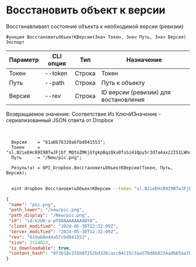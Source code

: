 ﻿---
sidebar_position: 14
---

# Восстановить объект к версии
 Восстанавливает состояние объекта к необходимой версии (ревизии)



`Функция ВосстановитьОбъектКВерсии(Знач Токен, Знач Путь, Знач Версия) Экспорт`

  | Параметр | CLI опция | Тип | Назначение |
  |-|-|-|-|
  | Токен | --token | Строка | Токен |
  | Путь | --path | Строка | Путь к объекту |
  | Версия | --rev | Строка | ID версии (ревизии) для востановления |

  
  Возвращаемое значение:   Соответствие Из КлючИЗначение - сериализованный JSON ответа от Dropbox

<br/>




```bsl title="Пример кода"
  Версия    = "61a0b76320a6fbd841553";
  Токен     = "sl.B2ieEHcB9I9BTwJFjbf_MQtoZMKjGYgkpBqzQkvBfuSz41Qpy5r3d7a4ax22I5ILWhd9KLbN5L...";
  Путь      = "/New/pic.png";
  
  Результат = OPI_Dropbox.ВосстановитьОбъектКВерсии(Токен, Путь, Версия);
```
	


```sh title="Пример команды CLI"
    
  oint dropbox ВосстановитьОбъектКВерсии --token "sl.B2ieEHcB9I9BTwJFjbf_MQtoZMKjGYgkpBqzQkvBfuSz41Qpy5r3d7a4ax22I5ILWhd9KLbN5L..." --path %path% --rev "61a0b76320a6fbd841553"

```

```json title="Результат"
{
 "name": "pic.png",
 "path_lower": "/new/pic.png",
 "path_display": "/New/pic.png",
 "id": "id:kJU6-a-pT48AAAAAAAABYA",
 "client_modified": "2024-05-30T12:32:09Z",
 "server_modified": "2024-05-30T12:32:09Z",
 "rev": "619ab0e44a57cbd841553",
 "size": 2114023,
 "is_downloadable": true,
 "content_hash": "0f3b18c255b0f252bd326cacc04c15c3aa57bd6b8234adb65aa7bb2987a65492"
}
```
